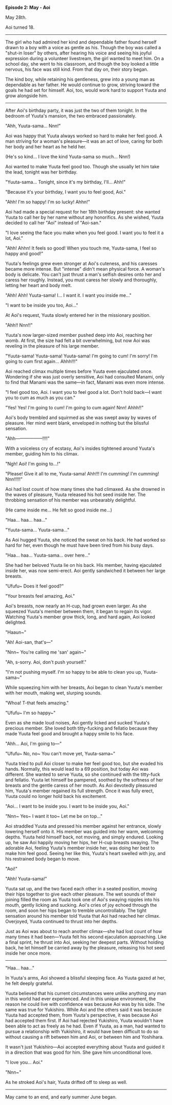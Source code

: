 **Episode 2: May - Aoi**

May 28th.

Aoi turned 18.

---

The girl who had admired her kind and dependable father found herself drawn to a boy with a voice as gentle as his. Though the boy was called a "shut-in loser" by others, after hearing his voice and seeing his joyful expression during a volunteer livestream, the girl wanted to meet him. On a school day, she went to his classroom, and though the boy looked a little nervous, his face was still kind. From that day on, their story began.

The kind boy, while retaining his gentleness, grew into a young man as dependable as her father. He would continue to grow, striving toward the goals he had set for himself. Aoi, too, would work hard to support Yuuta and grow alongside him.

---

After Aoi's birthday party, it was just the two of them tonight. In the bedroom of Yuuta's mansion, the two embraced passionately.

"Ahh, Yuuta-sama... Nnn!"

Aoi was happy that Yuuta always worked so hard to make her feel good. A man striving for a woman's pleasure—it was an act of love, caring for both her body and her heart as he held her.

(He's so kind... I love the kind Yuuta-sama so much... Nnn!)

Aoi wanted to make Yuuta feel good too. Though she usually let him take the lead, tonight was her birthday.

"Yuuta-sama... Tonight, since it's my birthday, I'll... Ahh!"

"Because it's your birthday, I want you to feel good, Aoi."

"Ahh! I'm so happy! I'm so lucky! Ahhn!"

Aoi had made a special request for her 18th birthday present: she wanted Yuuta to call her by her name without any honorifics. As she wished, Yuuta decided to call her "Aoi" instead of "Aoi-san."

"I love seeing the face you make when you feel good. I want you to feel it a lot, Aoi."

"Ahh! Ahhn! It feels so good! When you touch me, Yuuta-sama, I feel so happy and good!"

Yuuta's feelings grew even stronger at Aoi's cuteness, and his caresses became more intense. But "intense" didn't mean physical force. A woman's body is delicate. You can't just thrust a man's selfish desires onto her and caress her roughly. Instead, you must caress her slowly and thoroughly, letting her heart and body melt.

"Ahh! Ahh! Yuuta-sama! I... I want it. I want you inside me..."

"I want to be inside you too, Aoi..."

At Aoi's request, Yuuta slowly entered her in the missionary position.

"Ahh!! Nnn!!"

Yuuta's now larger-sized member pushed deep into Aoi, reaching her womb. At first, the size had felt a bit overwhelming, but now Aoi was reveling in the pleasure of his large member.

"Yuuta-sama! Yuuta-sama! Yuuta-sama! I'm going to cum! I'm sorry! I'm going to cum first again... Ahhh!!!"

Aoi reached climax multiple times before Yuuta even ejaculated once. Wondering if she was just overly sensitive, Aoi had consulted Manami, only to find that Manami was the same—in fact, Manami was even more intense.

"I feel good too, Aoi. I want you to feel good a lot. Don't hold back—I want you to cum as much as you can."

"Yes! Yes! I'm going to cum! I'm going to cum again! Nnn! Ahhh!!"

Aoi's body trembled and squirmed as she was swept away by waves of pleasure. Her mind went blank, enveloped in nothing but the blissful sensation.

"Ahh——————!!!!"

With a voiceless cry of ecstasy, Aoi's insides tightened around Yuuta's member, guiding him to his climax.

"Ngh! Aoi! I'm going to...!"

"Please! Give it all to me, Yuuta-sama! Ahh!!! I'm cumming! I'm cumming! Nnn!!!!!"

Aoi had lost count of how many times she had climaxed. As she drowned in the waves of pleasure, Yuuta released his hot seed inside her. The throbbing sensation of his member was unbearably delightful.

(He came inside me... He felt so good inside me...)

"Haa... haa... haa..."

"Yuuta-sama... Yuuta-sama..."

As Aoi hugged Yuuta, she noticed the sweat on his back. He had worked so hard for her, even though he must have been tired from his busy days.

"Haa... haa... Yuuta-sama... over here..."

She had her beloved Yuuta lie on his back. His member, having ejaculated inside her, was now semi-erect. Aoi gently sandwiched it between her large breasts.

"Ufufu~ Does it feel good?"

"Your breasts feel amazing, Aoi."

Aoi's breasts, now nearly an H-cup, had grown even larger. As she squeezed Yuuta's member between them, it began to regain its vigor. Watching Yuuta's member grow thick, long, and hard again, Aoi looked delighted.

"Haaun~"

"Ah! Aoi-san, that's—"

"Nnn~ You're calling me 'san' again~"

"Ah, s-sorry. Aoi, don't push yourself."

"I'm not pushing myself. I'm so happy to be able to clean you up, Yuuta-sama~"

While squeezing him with her breasts, Aoi began to clean Yuuta's member with her mouth, making wet, slurping sounds.

"Whoa! T-that feels amazing."

"Ufufu~ I'm so happy~"

Even as she made loud noises, Aoi gently licked and sucked Yuuta's precious member. She loved both titty-fucking and fellatio because they made Yuuta feel good and brought a happy smile to his face.

"Ahh... Aoi, I'm going to—"

"Ufufu~ No, no~ You can't move yet, Yuuta-sama~"

Yuuta tried to pull Aoi closer to make her feel good too, but she evaded his hands. Normally, this would lead to a 69 position, but today Aoi was different. She wanted to serve Yuuta, so she continued with the titty-fuck and fellatio. Yuuta let himself be pampered, soothed by the softness of her breasts and the gentle caress of her mouth. As Aoi devotedly pleasured him, Yuuta's member regained its full strength. Once it was fully erect, Yuuta could no longer hold back his excitement.

"Aoi... I want to be inside you. I want to be inside you, Aoi."

"Nnn~ Yes~ I want it too~ Let me be on top..."

Aoi straddled Yuuta and pressed his member against her entrance, slowly lowering herself onto it. His member was guided into her warm, welcoming depths. Yuuta held himself back, not moving, and simply endured. Looking up, he saw Aoi happily moving her hips, her H-cup breasts swaying. The adorable Aoi, feeling Yuuta's member inside her, was doing her best to make him feel good. Seeing her like this, Yuuta's heart swelled with joy, and his restrained body began to move.

"Aoi!"

"Ahh! Yuuta-sama!"

Yuuta sat up, and the two faced each other in a seated position, moving their hips together to give each other pleasure. The wet sounds of their joining filled the room as Yuuta took one of Aoi's swaying nipples into his mouth, gently licking and sucking. Aoi's cries of joy echoed through the room, and soon her hips began to tremble uncontrollably. The tight sensation around his member told Yuuta that Aoi had reached her climax. Overjoyed, Yuuta continued to thrust into her depths.

Just as Aoi was about to reach another climax—she had lost count of how many times it had been—Yuuta felt his second ejaculation approaching. Like a final sprint, he thrust into Aoi, seeking her deepest parts. Without holding back, he let himself be carried away by the pleasure, releasing his hot seed inside her once more.

---

"Haa... haa..."

In Yuuta's arms, Aoi showed a blissful sleeping face. As Yuuta gazed at her, he felt deeply grateful.

Yuuta believed that his current circumstances were unlike anything any man in this world had ever experienced. And in this unique environment, the reason he could live with confidence was because Aoi was by his side. The same was true for Yukishiro. While Aoi and the others said it was because Yuuta had accepted them, from Yuuta's perspective, it was because Aoi had accepted them first. If Aoi had rejected Yukishiro, Yuuta wouldn't have been able to act as freely as he had. Even if Yuuta, as a man, had wanted to pursue a relationship with Yukishiro, it would have been difficult to do so without causing a rift between him and Aoi, or between him and Yoshihara.

It wasn't just Yukishiro—Aoi accepted everything about Yuuta and guided it in a direction that was good for him. She gave him unconditional love.

"I love you... Aoi."

"Nnn~"

As he stroked Aoi's hair, Yuuta drifted off to sleep as well.

---

May came to an end, and early summer June began.